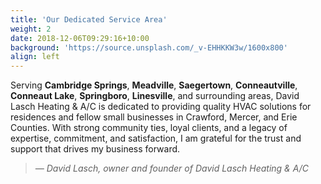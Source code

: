 ```yaml
---
title: 'Our Dedicated Service Area'
weight: 2
date: 2018-12-06T09:29:16+10:00
background: 'https://source.unsplash.com/_v-EHHKKW3w/1600x800'
align: left
---
```



Serving **Cambridge Springs**, **Meadville**, **Saegertown**, **Conneautville**, **Conneaut Lake**, **Springboro**, **Linesville**, and surrounding areas, David Lasch Heating & A/C is dedicated to providing quality HVAC solutions for residences and fellow small businesses in Crawford, Mercer, and Erie Counties. With strong community ties, loyal clients, and a legacy of expertise, commitment, and satisfaction, I am grateful for the trust and support that drives my business forward.
<br/>
<blockquote><i>— David Lasch, owner and founder of David Lasch Heating & A/C</i></blockquote>
</div>


